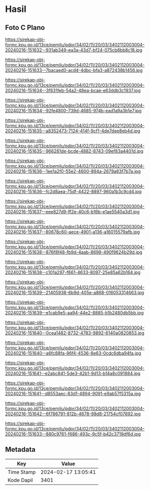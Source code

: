 # Hasil

## Foto C Plano

https://sirekap-obj-formc.kpu.go.id/13ce/pemilu/pdpr/34/02/11/20/03/3402112003004-20240216-151632--931ab349-ea3a-43d7-bf24-075cb6bb8c18.jpg

https://sirekap-obj-formc.kpu.go.id/13ce/pemilu/pdpr/34/02/11/20/03/3402112003004-20240216-151633--7bacaed0-acd4-4dbc-bfa3-a872438b1456.jpg

https://sirekap-obj-formc.kpu.go.id/13ce/pemilu/pdpr/34/02/11/20/03/3402112003004-20240216-151634--3f831feb-54a2-48ea-bcae-e63ddb3c1937.jpg

https://sirekap-obj-formc.kpu.go.id/13ce/pemilu/pdpr/34/02/11/20/03/3402112003004-20240216-151634--92fe4800-739d-4685-974b-ead1a9a3b1e7.jpg

https://sirekap-obj-formc.kpu.go.id/13ce/pemilu/pdpr/34/02/11/20/03/3402112003004-20240216-151635--a8352473-7124-414f-9cf1-4de7dee8eb4d.jpg

https://sirekap-obj-formc.kpu.go.id/13ce/pemilu/pdpr/34/02/11/20/03/3402112003004-20240216-151635--966281de-bcde-4882-8743-09ef83a4401d.jpg

https://sirekap-obj-formc.kpu.go.id/13ce/pemilu/pdpr/34/02/11/20/03/3402112003004-20240216-151636--1ee1a2f0-55e2-4600-894a-2679a63f7b7a.jpg

https://sirekap-obj-formc.kpu.go.id/13ce/pemilu/pdpr/34/02/11/20/03/3402112003004-20240216-151636--fc2d8aea-75df-4422-8897-960a1b3c9cd4.jpg

https://sirekap-obj-formc.kpu.go.id/13ce/pemilu/pdpr/34/02/11/20/03/3402112003004-20240216-151637--eee827d9-ff2e-40c6-b16b-e1ae5540a3d1.jpg

https://sirekap-obj-formc.kpu.go.id/13ce/pemilu/pdpr/34/02/11/20/03/3402112003004-20240216-151637--80678c60-aece-4901-a136-a16015579afb.jpg

https://sirekap-obj-formc.kpu.go.id/13ce/pemilu/pdpr/34/02/11/20/03/3402112003004-20240216-151638--876f8f48-fb9d-4aab-8698-490f9624b29d.jpg

https://sirekap-obj-formc.kpu.go.id/13ce/pemilu/pdpr/34/02/11/20/03/3402112003004-20240216-151638--c101a297-f661-4633-8097-25e85a62b164.jpg

https://sirekap-obj-formc.kpu.go.id/13ce/pemilu/pdpr/34/02/11/20/03/3402112003004-20240216-151639--21405938-6b9d-405e-a868-016053314663.jpg

https://sirekap-obj-formc.kpu.go.id/13ce/pemilu/pdpr/34/02/11/20/03/3402112003004-20240216-151639--e1cab9e5-aa94-44e2-8885-b1b2480db5bb.jpg

https://sirekap-obj-formc.kpu.go.id/13ce/pemilu/pdpr/34/02/11/20/03/3402112003004-20240216-151640--0cea1482-8732-4783-9892-6140a0820853.jpg

https://sirekap-obj-formc.kpu.go.id/13ce/pemilu/pdpr/34/02/11/20/03/3402112003004-20240216-151640--a6fc88fa-96f4-4536-8e63-0cdc6dba94fa.jpg

https://sirekap-obj-formc.kpu.go.id/13ce/pemilu/pdpr/34/02/11/20/03/3402112003004-20240216-151641--e2abc841-5de3-42b1-9d13-b14a8c091884.jpg

https://sirekap-obj-formc.kpu.go.id/13ce/pemilu/pdpr/34/02/11/20/03/3402112003004-20240216-151641--d8553aec-83d1-4894-9091-e9ab57f5315a.jpg

https://sirekap-obj-formc.kpu.go.id/13ce/pemilu/pdpr/34/02/11/20/03/3402112003004-20240216-151642--6f786791-812b-4678-98d8-21754cf07892.jpg

https://sirekap-obj-formc.kpu.go.id/13ce/pemilu/pdpr/34/02/11/20/03/3402112003004-20240216-151633--880c9761-f686-493c-9c5f-b42c3719df6d.jpg


## Metadata

| Key        | Value               |
| ---------- | ------------------- |
| Time Stamp | 2024-02-17 13:05:41 |
| Kode Dapil | 3401                |



